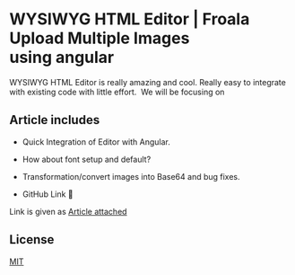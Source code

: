 
# WYSIWYG HTML Editor | Froala Upload Multiple Images using angular

WYSIWYG HTML Editor is really amazing and cool. Really easy to integrate with existing code with little effort. 
We will be focusing on 






## Article includes

- Quick Integration of Editor with Angular.

- How about font setup and default?

- Transformation/convert images into Base64 and bug fixes.
- GitHub Link 🚀
  
 
Link is given as [Article attached](https://mabdullah-se.medium.com/angular-12-multiple-image-upload-to-s3-using-dropzone-aws-sdk-190ebe22729f?source=friends_link&sk=ed97c200b42c6acb92aa6dd3ec20fd30)
## License

[MIT](https://choosealicense.com/licenses/mit/)


